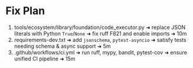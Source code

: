# Fix Plan

1. tools/ecosystem/library/foundation/code_executor.py ➜ replace JSON literals with Python `True`/`None` ➜ fix ruff F821 and enable imports ➜ 10m
2. requirements-dev.txt ➜ add `jsonschema`, `pytest-asyncio` ➜ satisfy tests needing schema & async support ➜ 5m
3. .github/workflows/ci.yml ➜ run ruff, mypy, bandit, pytest-cov ➜ ensure unified CI pipeline ➜ 15m
